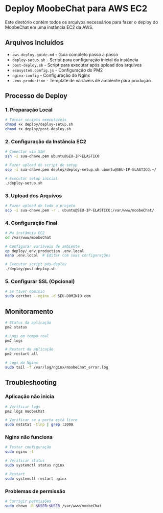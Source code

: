 # Deploy MoobeChat para AWS EC2

Este diretório contém todos os arquivos necessários para fazer o deploy do MoobeChat em uma instância EC2 da AWS.

## Arquivos Incluídos

- `aws-deploy-guide.md` - Guia completo passo a passo
- `deploy-setup.sh` - Script para configuração inicial da instância
- `post-deploy.sh` - Script para executar após upload dos arquivos
- `ecosystem.config.js` - Configuração do PM2
- `nginx-config` - Configuração do Nginx
- `.env.production` - Template de variáveis de ambiente para produção

## Processo de Deploy

### 1. Preparação Local
```bash
# Tornar scripts executáveis
chmod +x deploy/deploy-setup.sh
chmod +x deploy/post-deploy.sh
```

### 2. Configuração da Instância EC2
```bash
# Conectar via SSH
ssh -i sua-chave.pem ubuntu@SEU-IP-ELASTICO

# Fazer upload do script de setup
scp -i sua-chave.pem deploy/deploy-setup.sh ubuntu@SEU-IP-ELASTICO:~/

# Executar setup inicial
./deploy-setup.sh
```

### 3. Upload dos Arquivos
```bash
# Fazer upload de todo o projeto
scp -i sua-chave.pem -r . ubuntu@SEU-IP-ELASTICO:/var/www/moobeChat/
```

### 4. Configuração Final
```bash
# Na instância EC2
cd /var/www/moobeChat

# Configurar variáveis de ambiente
cp deploy/.env.production .env.local
nano .env.local  # Editar com suas configurações

# Executar script pós-deploy
./deploy/post-deploy.sh
```

### 5. Configurar SSL (Opcional)
```bash
# Se tiver domínio
sudo certbot --nginx -d SEU-DOMINIO.com
```

## Monitoramento

```bash
# Status da aplicação
pm2 status

# Logs em tempo real
pm2 logs

# Restart da aplicação
pm2 restart all

# Logs do Nginx
sudo tail -f /var/log/nginx/moobeChat_error.log
```

## Troubleshooting

### Aplicação não inicia
```bash
# Verificar logs
pm2 logs moobeChat

# Verificar se a porta está livre
sudo netstat -tlnp | grep :3000
```

### Nginx não funciona
```bash
# Testar configuração
sudo nginx -t

# Verificar status
sudo systemctl status nginx

# Restart
sudo systemctl restart nginx
```

### Problemas de permissão
```bash
# Corrigir permissões
sudo chown -R $USER:$USER /var/www/moobeChat
```